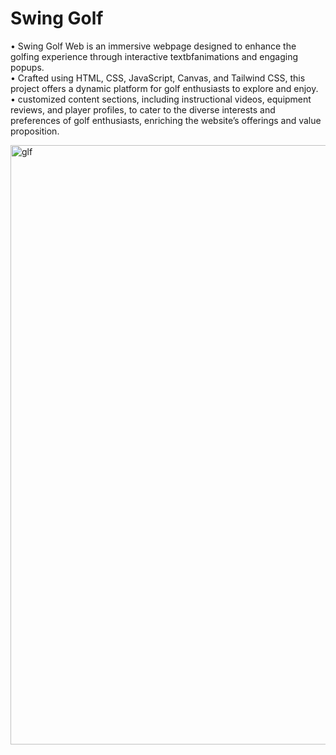<h1>Swing Golf</h1>

• Swing Golf Web is an immersive webpage designed to enhance the golfing experience through interactive
textbfanimations and engaging popups.<br>
• Crafted using HTML, CSS, JavaScript, Canvas, and Tailwind CSS, this project offers a dynamic platform for
golf enthusiasts to explore and enjoy.<br>
• customized content sections, including instructional videos, equipment reviews, and player profiles, to cater to the diverse
interests and preferences of golf enthusiasts, enriching the website’s offerings and value proposition.<br>

<img width="959" alt="glf" src="https://github.com/Shivamup51/Golfpage/assets/166123727/335f769a-b75d-4934-b924-3ecf0c1be7ff">
